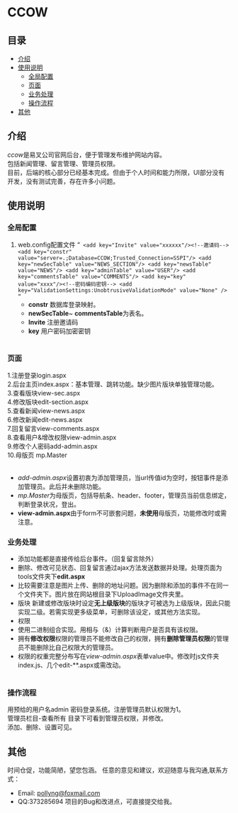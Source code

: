 # CCOW
## 目录
* [介绍](#介绍)
* [使用说明](#使用说明)
  * [全局配置](#全局配置)
  * [页面](#页面)
  * [业务处理](#业务处理)
  * [操作流程](#操作流程)
* [其他](#其他)
<a name="项目介绍"></a>
## 介绍
*ccow*是易叉公司官网后台，便于管理发布维护网站内容。<br>
包括新闻管理、留言管理、管理员权限。<br>
目前，后端的核心部分已经基本完成。但由于个人时间和能力所限，UI部分没有开发，没有测试完善，存在许多小问题。
<a name="使用说明"></a>
## 使用说明
<a name="全局配置"></a>
### 全局配置

1. web.config配置文件
“`
    <add key="Invite" value="xxxxxx"/><!--邀请码-->
    <add key="constr" value="server=.;Database=CCOW;Trusted_Connection=SSPI"/>
    <add key="newSecTable" value="NEWS_SECTION"/>
    <add key="newsTable" value="NEWS"/>
    <add key="adminTable" value="USER"/>
    <add key="commentsTable" value="COMMENTS"/>
    <add key="key" value="xxxx"/><!--密码编码密钥-->
    <add key="ValidationSettings:UnobtrusiveValidationMode" value="None" />
“`
    * **constr** 数据库登录映射。
    *  **newSecTable**~ **commentsTable**为表名。
    *  **Invite** 注册邀请码
    *  **key** 用户密码加密密钥<br><br>

<a name="页面"></a>
### 页面
1.注册登录login.aspx<br>
2.后台主页index.aspx：基本管理、跳转功能。缺少图片版块单独管理功能。<br>
3.查看版块view-sec.aspx<br>
4.修改版块edit-section.aspx<br>
5.查看新闻view-news.aspx<br>
6.修改新闻edit-news.aspx<br>
7.回复留言view-comments.aspx<br>
8.查看用户&增改权限view-admin.aspx<br>
9.修改个人密码add-admin.aspx<br>
10.母版页 mp.Master<br><br>
* *add-admin.aspx*设置初衷为添加管理员，当url传值id为空时，按钮事件是添加管理员。此后并未删除功能。
* *mp.Master*为母版页，包括导航条、header、footer，管理员当前信息绑定，判断登录状况，登出。
* **view-admin.aspx**由于form不可嵌套问题，**未使用**母版页，功能修改时或需注意。

<a name="业务处理"></a>
### 业务处理
* 添加功能都是直接传给后台事件。（回复留言除外）<br>
* 删除、修改可见状态、回复留言通过ajax方法发送数据并处理。处理页面为tools文件夹下**edit.aspx**<br>
 * 比较需要注意是图片上传、删除的地址问题。因为删除和添加的事件不在同一个文件夹下。图片放在网站根目录下UploadImage文件夹里。<br>
 * 版块 新建或修改版块时设定**无上级版块**的版块才可被选为上级版块，因此只能实现二级。若需实现更多级菜单，可删除该设定，或其他方法实现。
* 权限<br>
 * 使用二进制组合实现。用相与（&）计算判断用户是否具有该权限。<br>
 * 拥有**修改权限**权限的管理员不能修改自己的权限，拥有**删除管理员权限**的管理员不能删除比自己权限大的管理员。<br>
 *  权限的权重完整分布写在*view-admin.aspx*表单value中。修改时js文件夹index.js、几个edit-**.aspx或需改动。<br><br>

 <a name="操作流程"></a>
### 操作流程
用预给的用户名admin 密码登录系统。注册管理员默认权限为1。<br>
管理员栏目-查看所有 目录下可看到管理员权限，并修改。<br>
添加、删除、设置可见。

<a name="其他"></a>
## 其他
时间仓促，功能简陋，望您包涵。
任意的意见和建议，欢迎随意与我沟通,联系方式：
* Email: <pollyng@foxmail.com>
* QQ:373285694
项目的Bug和改进点，可直接提交给我。